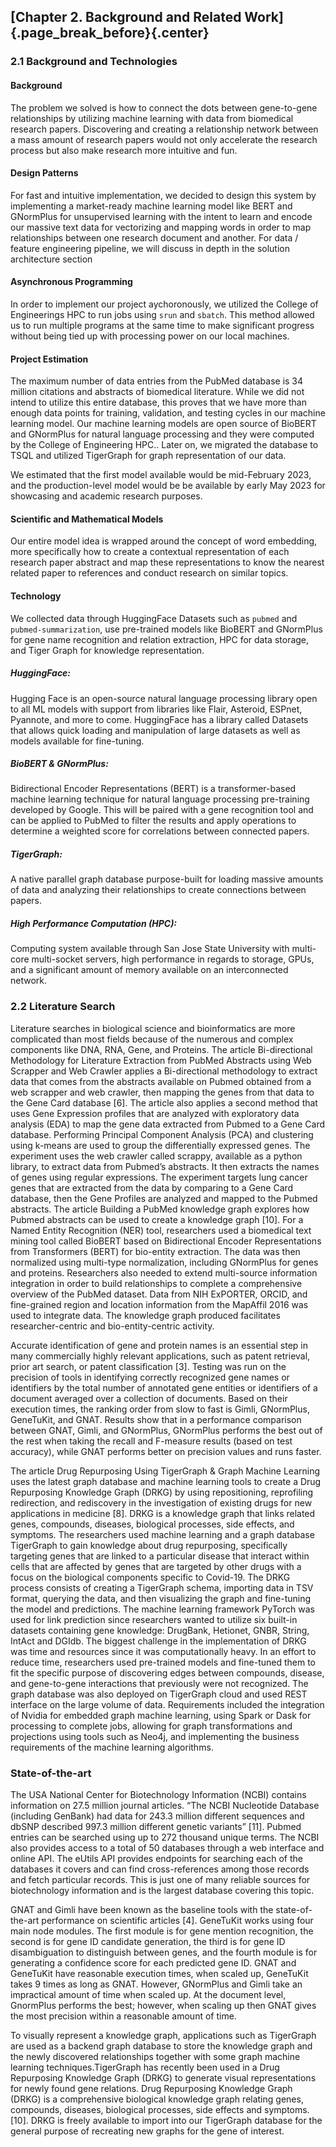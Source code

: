 ## [Chapter 2. Background and Related Work]{.page_break_before}{.center}


 
### 2.1  Background and Technologies

#### Background 
The problem we solved is how to connect the dots between gene-to-gene relationships by utilizing machine learning with data from biomedical research papers. Discovering and creating a relationship network between a mass amount of research papers would not only accelerate the research process but also make research more intuitive and fun.

#### Design Patterns 
For fast and intuitive implementation, we decided to design this system by implementing a market-ready machine learning model like BERT and GNormPlus for unsupervised learning with the intent to learn and encode our massive text data for vectorizing and mapping words in order to map relationships between one research document and another. For data / feature engineering pipeline, we will discuss in depth in the solution architecture section

#### Asynchronous Programming 
In order to implement our project aychoronously, we utilized the College of Engineerings HPC to run jobs using `srun` and `sbatch`. This method allowed us to run multiple programs at the same time to make significant progress without being tied up with processing power on our local machines. 

#### Project Estimation
The maximum number of data entries from the PubMed database is 34 million citations and abstracts of biomedical literature. While we did not intend to utilize this entire database, this proves that we have more than enough data points for training, validation, and testing cycles in our machine learning model. Our machine learning models are open source of BioBERT and GNormPlus for natural language processing and they were computed by the College of Engineering HPC.. Later on, we migrated the database to TSQL and utilized TigerGraph for graph representation of our data.

We estimated that the first model available would be mid-February 2023, and the production-level model would be be available by early May 2023 for showcasing and academic research purposes.

#### Scientific and Mathematical Models 
Our entire model idea is wrapped around the concept of word embedding, more specifically how to create a contextual representation of each research paper abstract and map these representations to know the nearest related paper to references and conduct research on similar topics. 
	
#### Technology

We collected data through HuggingFace Datasets such as `pubmed` and `pubmed-summarization`, use pre-trained models like BioBERT and GNormPlus for gene name recognition and relation extraction, HPC for data storage, and Tiger Graph for knowledge representation.
    
##### HuggingFace: 
Hugging Face is an open-source natural language processing library open to all ML models with support from libraries like Flair, Asteroid, ESPnet, Pyannote, and more to come. HuggingFace has a library called Datasets that allows quick loading and manipulation of large datasets as well as models available for fine-tuning.


##### BioBERT & GNormPlus: 
Bidirectional Encoder Representations (BERT) is a transformer-based machine learning technique for natural language processing pre-training developed by Google. This will be paired with a gene recognition tool and can be applied to PubMed to filter the results and apply operations to determine a weighted score for correlations between connected papers.

##### TigerGraph: 
A native parallel graph database purpose-built for loading massive amounts of data and analyzing their relationships to create connections between papers. 

##### High Performance Computation (HPC): 
Computing system available through San Jose State University with multi-core multi-socket servers, high performance in regards to storage, GPUs, and a significant amount of memory available on an interconnected network.
 
### 2.2  Literature Search

Literature searches in biological science and bioinformatics are more complicated than most fields because of the numerous and complex components like DNA, RNA, Gene, and Proteins. The article Bi-directional Methodology for Literature Extraction from PubMed Abstracts using Web Scrapper and Web Crawler applies a Bi-directional methodology to extract data that comes from the abstracts available on Pubmed obtained from a web scrapper and web crawler, then mapping the genes from that data to the Gene Card database [6]. The article also applies a second method that uses Gene Expression profiles that are analyzed with exploratory data analysis (EDA) to map the gene data extracted from Pubmed to a Gene Card database. Performing Principal Component Analysis (PCA) and clustering using k-means are used to group the differentially expressed genes. The experiment uses the web crawler called scrappy, available as a python library, to extract data from Pubmed’s abstracts. It then extracts the names of genes using regular expressions. The experiment targets lung cancer genes that are extracted from the data by comparing to a Gene Card database, then the Gene Profiles are analyzed and mapped to the Pubmed abstracts.
The article Building a PubMed knowledge graph explores how Pubmed abstracts can be used to create a knowledge graph [10]. For a Named Entity Recognition (NER) tool, researchers used a biomedical text mining tool called BioBERT based on Bidirectional Encoder Representations from Transformers (BERT) for bio-entity extraction. The data was then normalized using multi-type normalization, including GNormPlus for genes and proteins. Researchers also needed to extend multi-source information integration in order to build relationships to complete a comprehensive overview of the PubMed dataset. Data from NIH ExPORTER, ORCID, and fine-grained region and location information from the MapAffil 2016 was used to integrate data. The knowledge graph produced facilitates researcher-centric and bio-entity-centric activity.

Accurate identification of gene and protein names is an essential step in many commercially highly relevant applications, such as patent retrieval, prior art search, or patent classification [3]. Testing was run on the precision of tools in identifying correctly recognized gene names or identifiers by the total number of annotated gene entities or identifiers of a document averaged over a collection of documents. Based on their execution times, the ranking order from slow to fast is Gimli, GNormPlus, GeneTuKit, and GNAT. Results show that in a performance comparison between GNAT, Gimli, and GNormPlus, GNormPlus performs the best out of the rest when taking the recall and F-measure results (based on test accuracy), while GNAT performs better on precision values and runs faster.

The article Drug Repurposing Using TigerGraph & Graph Machine Learning uses the latest graph database and machine learning tools to create a Drug Repurposing Knowledge Graph (DRKG) by using repositioning, reprofiling redirection, and rediscovery in the investigation of existing drugs for new applications in medicine [8]. DRKG is a knowledge graph that links related genes, compounds, diseases, biological processes, side effects, and symptoms. The researchers used machine learning and a graph database TigerGraph to gain knowledge about drug repurposing, specifically targeting genes that are linked to a particular disease that interact within cells that are affected by genes that are targeted by other drugs with a focus on the biological components specific to Covid-19. The DRKG process consists of creating a TigerGraph schema, importing data in TSV format, querying the data, and then visualizing the graph and fine-tuning the model and predictions. The machine learning framework PyTorch was used for link prediction since researchers wanted to utilize six built-in datasets containing gene knowledge: DrugBank, Hetionet, GNBR, String, IntAct and DGIdb. The biggest challenge in the implementation of DRKG was time and resources since it was computationally heavy. In an effort to reduce time, researchers used pre-trained models and fine-tuned them to fit the specific purpose of discovering edges between compounds, disease, and gene-to-gene interactions that previously were not recognized. The graph database was also deployed on TigerGraph cloud and used REST interface on the large volume of data. Requirements included the integration of Nvidia for embedded graph machine learning, using Spark or Dask for processing to complete jobs, allowing for graph transformations and projections using tools such as Neo4j, and implementing the business requirements of the machine learning algorithms. 

### State-of-the-art
The USA National Center for Biotechnology Information (NCBI) contains information on 27.5 million journal articles. “The NCBI Nucleotide Database (including GenBank) had data for 243.3 million different sequences and dbSNP described 997.3 million different genetic variants” [11]. Pubmed entries can be searched using up to 272 thousand unique terms. The NCBI also provides access to a total of 50 databases through a web interface and online API. The eUtils API provides endpoints for searching each of the databases it covers and can find cross-references among those records and fetch particular records. This is just one of many reliable sources for biotechnology information and is the largest database covering this topic. 

GNAT and Gimli have been known as the baseline tools with the state-of-the-art performance on scientific articles [4]. GeneTuKit works using four main node modules. The first module is for gene mention recognition, the second is for gene ID candidate generation, the third is for gene ID disambiguation to distinguish between genes, and the fourth module is for generating a confidence score for each predicted gene ID. GNAT and GeneTuKit have reasonable execution times, when scaled up, GeneTuKit takes 9 times as long as GNAT. However, GNormPlus and Gimli take an impractical amount of time when scaled up. At the document level, GnormPlus performs the best; however, when scaling up then GNAT gives the most precision within a reasonable amount of time. 

To visually represent a knowledge graph, applications such as TigerGraph are used as a backend graph database to store the knowledge graph and the newly discovered relationships together with some graph machine learning techniques.TigerGraph has recently been used in a Drug Repurposing Knowledge Graph (DRKG) to generate visual representations for newly found gene relations. Drug Repurposing Knowledge Graph (DRKG) is a comprehensive biological knowledge graph relating genes, compounds, diseases, biological processes, side effects and symptoms.[10].  DRKG is freely available to import into our TigerGraph database for the general purpose of recreating new graphs for the gene of interest. 
